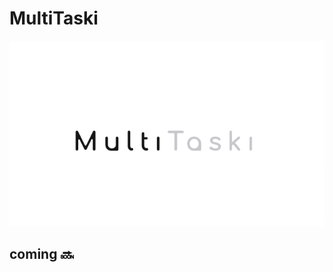 # MultiTaski

<img src="https://github.com/ShahFH/MultiTaski/blob/main/MultiTaski.png" alt="A todo WebAPP">


## coming 🔜 
